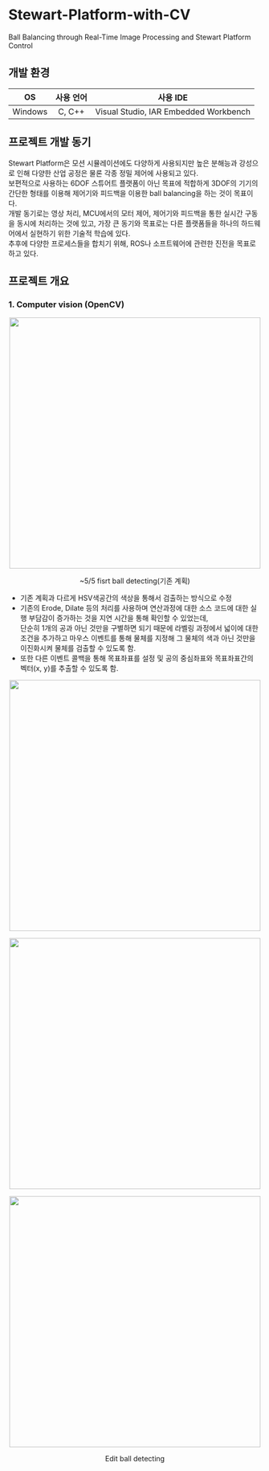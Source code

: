 # Stewart-Platform-with-CV
Ball Balancing through Real-Time Image Processing and Stewart Platform Control

## 개발 환경
|OS|사용 언어|사용 IDE|
|:---:|:---:|:---:|
|Windows|C, C++|Visual Studio, IAR Embedded Workbench|

## 프로젝트 개발 동기
Stewart Platform은 모션 시뮬레이션에도 다양하게 사용되지만 높은 분해능과 강성으로 인해 다양한 산업 공정은 물론 각종 정밀 제어에 사용되고 있다.  
보편적으로 사용하는 6DOF 스튜어트 플랫폼이 아닌 목표에 적합하게 3DOF의 기기의 간단한 형태를 이용해 제어기와 피드백을 이용한 ball balancing을 하는 것이 목표이다.  
개발 동기로는 영상 처리, MCU에서의 모터 제어, 제어기와 피드백을 통한 실시간 구동을 동시에 처리하는 것에 있고, 가장 큰 동기와 목표로는 다른 플랫폼들을 하나의 하드웨어에서 실현하기 위한 기술적 학습에 있다.  
추후에 다양한 프로세스들을 합치기 위해, ROS나 소프트웨어에 관련한 진전을 목표로 하고 있다.

## 프로젝트 개요
### 1. Computer vision (OpenCV)
<p align="center"><img src="https://user-images.githubusercontent.com/72693388/117032049-237d7680-ad3c-11eb-81bc-1a64d069b721.png" width="500px"></p>  
<p align="center"> ~5/5 fisrt ball detecting(기존 계획) </p>  

- 기존 계획과 다르게 HSV색공간의 색상을 통해서 검출하는 방식으로 수정  
- 기존의 Erode, Dilate 등의 처리를 사용하며 연산과정에 대한 소스 코드에 대한 실행 부담감이 증가하는 것을 지연 시간을 통해 확인할 수 있었는데,  
단순히 1개의 공과 아닌 것만을 구별하면 되기 때문에 라벨링 과정에서 넓이에 대한 조건을 추가하고 마우스 이벤트를 통해 물체를 지정해 그 물체의 색과 아닌 것만을 이진화시켜 물체를 검출할 수 있도록 함.  
- 또한 다른 이벤트 콜백을 통해 목표좌표를 설정 및 공의 중심좌표와 목표좌표간의 벡터(x, y)를 추출할 수 있도록 함.

<p align="center"><img src="https://user-images.githubusercontent.com/72693388/123237389-9b844380-d518-11eb-8eeb-095a71b51d44.png" width="500px"></p>  
<p align="center"><img src="https://user-images.githubusercontent.com/72693388/123237734-e30acf80-d518-11eb-85ae-fb0fd271cb8d.png" width="500px"></p>  
<p align="center"><img src="https://user-images.githubusercontent.com/72693388/123237940-0f265080-d519-11eb-8f75-b5925c4e894a.png" width="500px"></p>  
<p align="center"> Edit ball detecting </p>   

